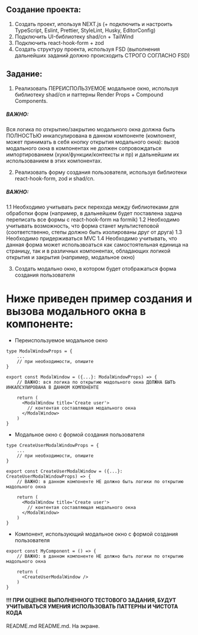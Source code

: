 ## Создание проекта:

1. Создать проект, ипользуя NEXT.js (+ подключить и настроить TypeScript, Eslint, Prettier, StyleLint, Husky, EditorConfig)
2. Подключить UI-библиотеку shad/cn + TailWind
3. Подключить react-hook-form + zod
4. Создать структуру проекта, используя FSD (выполнения дальнейших заданий должно происходить СТРОГО СОГЛАСНО FSD)

## Задание:

1. Реализовать ПЕРЕИСПОЛЬЗУЕМОЕ модальное окно, используя библиотеку shad/cn и паттерны Render Props + Compound Components.

##### ВАЖНО:

Вся логика по открытию/закрытию модального окна должна быть ПОЛНОСТЬЮ инкапсулирована в данном компоненте (компонент, может принимать в себя кнопку открытия модального окна): вызов модального окна в компонентах не должен сопровождаться импортированием (хуки/функции/контексты и пр) и дальнейшим их использованием в этих компонентах.

2. Реализовать форму создания пользователя, используя библиотеки react-hook-form, zod и shad/cn.

##### ВАЖНО:

1.1 Необходимо учитывать риск перехода между библиотеками для обработки форм (например, в дальнейшем будет поставлена задача переписать все формы с react-hook-form на formik)
1.2 Необходимо учитывать возможность, что форма станет мультистеповой (соответственно, степы должно быть изолированы друг от друга)
1.3 Необходимо придерживаться MVC
1.4 Необходимо учитывать, что данная форма может использвоаться как самостоятельная единица на страницу, так и в различных компонентах, обладающих логикой открытия и закрытия (например, модальное окно)

3. Создать модально окно, в котором будет отображаться форма создания пользователя

# Ниже приведен пример создания и вызова модального окна в компоненте:

- Переиспользуемое модальное окно

```
type ModalWindowProps = {
    ...
    // при необходимости, опишите
}

export const ModalWindow = ({...}: ModalWindowProps) => {
    // ВАЖНО: вся логика по открытию мадольного окна ДОЛЖНА БЫТЬ ИНКАПСУЛИРОВАНА В ДАННОМ КОМПОНЕНТЕ

    return (
      <ModalWindow title='Create user'>
        // контентая составляющая модального окна
      </ModalWindow>
    )
}
```

- Модальное окно с формой создания пользователя

```
type CreateUserModalWindowProps = {
    ...
    // при необходимости, опишите
}

export const CreateUserModalWindow = ({...}: CreateUserModalWindowProps) => {
    // ВАЖНО: в данном компоненте НЕ должно быть логики по открытию мадольного окна

    return (
      <ModalWindow title='Create user'>
        // контентая составляющая модального окна
      </ModalWindow>
    )
}
```

- Компонент, использующий модальное окно с формой создания пользователя

```
export const MyComponent = () => {
    // ВАЖНО: в данном компоненте НЕ должно быть логики по открытию мадольного окна

    return (
      <CreateUserModalWindow />
    )
}
```

#### !!! ПРИ ОЦЕНКЕ ВЫПОЛНЕННОГО ТЕСТОВОГО ЗАДАНИЯ, БУДУТ УЧИТЫВАТЬСЯ УМЕНИЯ ИСПОЛЬЗОВАТЬ ПАТТЕРНЫ И ЧИСТОТА КОДА

README.md
README.md. На экране.
